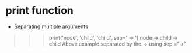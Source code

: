 # print function
- Separating multiple arguments
>>> print('node', 'child', 'child', sep=' -> ')
node -> child -> child
Above example separated by the -> using sep =”->”
